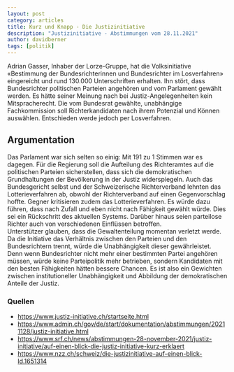 ```yaml
---
layout: post
category: articles
title: Kurz und Knapp - Die Justizinitiative
description: "Justizinitiative - Abstimmungen vom 28.11.2021"
author: davidberner
tags: [politik]
---
```


Adrian Gasser, Inhaber der Lorze-Gruppe, hat die Volksinitiative «Bestimmung der Bundesrichterinnen und Bundesrichter im Losverfahren» eingereicht und rund 130.000 Unterschriften erhalten. Ihn stört, dass Bundesrichter politischen Parteien angehören und vom Parlament gewählt werden. Es hätte seiner Meinung nach bei Justiz-Angelegenheiten kein Mitspracherecht. Die vom Bundesrat gewählte, unabhängige Fachkommission soll Richterkandidaten nach ihrem Potenzial und Können auswählen. Entschieden werde jedoch per Losverfahren.

## Argumentation

Das Parlament war sich selten so einig: Mit 191 zu 1 Stimmen war es dagegen. Für die Regierung soll die Aufteilung des Richteramtes auf die politischen Parteien sicherstellen, dass sich die demokratischen Grundhaltungen der Bevölkerung in der Justiz widerspiegeln. Auch das Bundesgericht selbst und der Schweizerische Richterverband lehnten das Lotterieverfahren ab, obwohl der Richterverband auf einen Gegenvorschlag hoffte. Gegner kritisieren zudem das Lotterieverfahren. Es würde dazu führen, dass nach Zufall und eben nicht nach Fähigkeit gewählt würde. Dies sei ein Rückschritt des aktuellen Systems. Darüber hinaus seien parteilose Richter auch von verschiedenen Einflüssen betroffen.  
Unterstützer glauben, dass die Gewaltenteilung momentan verletzt werde. Da die Initiative das Verhältnis zwischen den Parteien und den Bundesrichtern trennt, würde die Unabhängigkeit dieser gewährleistet. Denn wenn Bundesrichter nicht mehr einer bestimmten Partei angehören müssen, würde keine Parteipolitik mehr betrieben, sondern Kandidaten mit den besten Fähigkeiten hätten bessere Chancen.
Es ist also ein Gewichten zwischen institutioneller Unabhängigkeit und Abbildung der demokratischen Anteile der Justiz.

### Quellen

- <https://www.justiz-initiative.ch/startseite.html>
- <https://www.admin.ch/gov/de/start/dokumentation/abstimmungen/20211128/justiz-initiative.html>
- <https://www.srf.ch/news/abstimmungen-28-november-2021/justiz-initiative/auf-einen-blick-die-justiz-initiative-kurz-erklaert>
- <https://www.nzz.ch/schweiz/die-justizinitiative-auf-einen-blick-ld.1651314>
